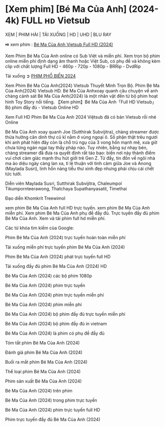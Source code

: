 <h1>[Xem phim] [Bé Ma Của Anh] (2024-4k) FULL ʜᴅ Vietsub</h1>

XEM | PHIM HÀI | TẢI XUỐNG | HD | UHD | BLU RAY

⏯️ xem phim : <a href="https://cinefie.com/vi/movie/1257388/my-boo" target="_blank"> Bé Ma Của Anh Vietsub Full HD (2024)</a>

Xem Phim Bé Ma Của Anh online có Sub Việt và miễn phí. Xem trọn bộ phim online miễn phí định dạng âm thanh hoặc Việt Sub, có phụ đề và không kèm clip với chất lượng Full HD - 460p - 720p - 1080p - BRRip - DvdRip

Tải xuống ➲ <a href="https://cinefie.com/vi/movie-popular" target="_blank">PHIM PHỔ BIẾN 2024</a>

Xem Phim Bé Ma Của Anh(2024) Vietsub Thuyết Minh Trọn Bộ. Phim Bé Ma Của Anh(2024) Vietsub HD. Bé Ma Của Anhxoay quanh câu chuyện về anh chàng cảnh sát Bé Ma Của Anh(2024) là một nhân vật đến từ bộ phim hoạt hình Toy Story nổi tiếng. 【Xem phim】Bé Ma Của Anh「Full HD Vietsub」Bộ phim đầy đủ - Vietsub Online HD

Xem Full HD Phim Bé Ma Của Anh 2024 Việtsub đã có bản Vietsub rồi nhé Online

Bé Ma Của Anh xoay quanh Joe (Sutthirak Subvijitra), chàng streamer được thừa hưởng căn dinh thự cũ kĩ nằm ở vùng ngoại ô. Số phận thật trêu ngươi khi anh phát hiện đây còn là chỗ trú ngụ của 3 vong hồn mạnh mẽ, xưa giờ chưa từng ngán ngại tay thầy pháp nào. Tuy nhiên, bằng sự nhạy bén, chàng streamer đã đưa ra quyết định rất táo bạo: biến nơi này thành điểm vui chơi cảm giác mạnh thu hút giới trẻ Gen Z. Từ đấy, tin đồn về ngôi nhà ma ảo diệu ngày càng lan xa, tỉ lệ thuận với tình cảm giữa Joe và Anong (Maylada Susri), linh hồn nàng tiểu thư xinh đẹp nhưng phải chịu cái chết tức tưởi.

Diễn viên
Maylada Susri, Sutthirak Subvijitra, Chaleumpol Tikumpornteerawong, Thatchaya Supathanyasatit, Timethai

Đạo diễn
Khomkrit Treewimol

xem phim Bé Ma Của Anh full HD trực tuyến. xem phim Bé Ma Của Anh miễn phí. Xem phim Bé Ma Của Anh phụ đề đầy đủ. Trực tuyến đầy đủ phim Bé Ma Của Anh. Xem và tải phim full hd miễn phí.

Các từ khóa tìm kiếm của Google:

Phim Bé Ma Của Anh (2024) trực tuyến hoàn toàn miễn phí

Tải xuống miễn phí trực tuyến phim Bé Ma Của Anh (2024)

Phim Bé Ma Của Anh (2024) phát trực tuyến full HD

Tải xuống đầy đủ phim Bé Ma Của Anh (2024) HD

Bé Ma Của Anh (2024) các bộ phim 1080p

Bé Ma Của Anh (2024) phim trực tuyến

Bé Ma Của Anh (2024) phim trực tuyến miễn phí

Bé Ma Của Anh (2024) phim miễn phí

Bé Ma Của Anh (2024) bộ phim đầy đủ trực tuyến miễn phí

Bé Ma Của Anh (2024) bộ phim đầy đủ in vietnam

Bé Ma Của Anh (2024) là phim có phụ đề đầy đủ

Tóm tắt phim Bé Ma Của Anh (2024)

Đánh giá phim Bé Ma Của Anh (2024)

Buổi ra mắt phim Bé Ma Của Anh (2024)

Thể loại phim Bé Ma Của Anh (2024)

Phim sản xuất Bé Ma Của Anh (2024)

Bé Ma Của Anh (2024) trên phim

Bé Ma Của Anh (2024) trong phim trực tuyến

Bé Ma Của Anh (2024) phim trực tuyến full HD

Phim trực tuyến đầy đủ Bé Ma Của Anh (2024)

